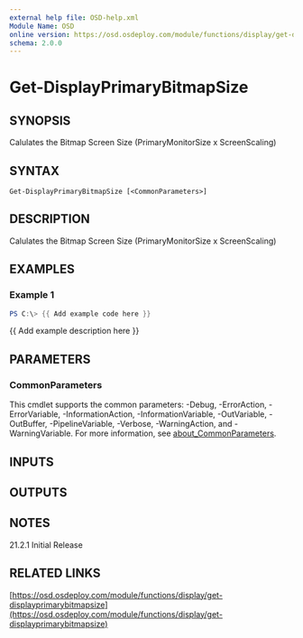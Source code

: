 ```yaml
---
external help file: OSD-help.xml
Module Name: OSD
online version: https://osd.osdeploy.com/module/functions/display/get-displayprimarybitmapsize
schema: 2.0.0
---
```


# Get-DisplayPrimaryBitmapSize

## SYNOPSIS
Calulates the Bitmap Screen Size (PrimaryMonitorSize x ScreenScaling)

## SYNTAX

```
Get-DisplayPrimaryBitmapSize [<CommonParameters>]
```

## DESCRIPTION
Calulates the Bitmap Screen Size (PrimaryMonitorSize x ScreenScaling)

## EXAMPLES

### Example 1
```powershell
PS C:\> {{ Add example code here }}
```

{{ Add example description here }}

## PARAMETERS

### CommonParameters
This cmdlet supports the common parameters: -Debug, -ErrorAction, -ErrorVariable, -InformationAction, -InformationVariable, -OutVariable, -OutBuffer, -PipelineVariable, -Verbose, -WarningAction, and -WarningVariable. For more information, see [about_CommonParameters](http://go.microsoft.com/fwlink/?LinkID=113216).

## INPUTS

## OUTPUTS

## NOTES
21.2.1  Initial Release

## RELATED LINKS

[https://osd.osdeploy.com/module/functions/display/get-displayprimarybitmapsize](https://osd.osdeploy.com/module/functions/display/get-displayprimarybitmapsize)

